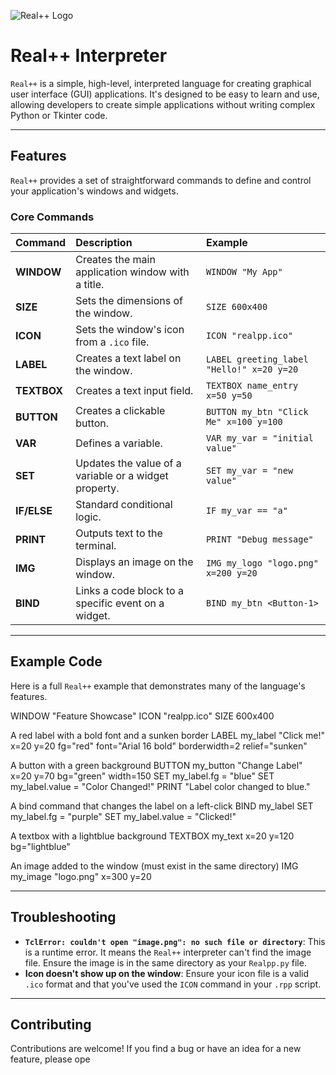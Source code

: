 ![Real++ Logo](assets/rpp.png)
# Real++ Interpreter

`Real++` is a simple, high-level, interpreted language for creating graphical user interface (GUI) applications. It's designed to be easy to learn and use, allowing developers to create simple applications without writing complex Python or Tkinter code.

---

## Features

`Real++` provides a set of straightforward commands to define and control your application's windows and widgets.

### Core Commands
| Command | Description | Example |
| :--- | :--- | :--- |
| **WINDOW** | Creates the main application window with a title. | `WINDOW "My App"` |
| **SIZE** | Sets the dimensions of the window. | `SIZE 600x400` |
| **ICON** | Sets the window's icon from a `.ico` file. | `ICON "realpp.ico"` |
| **LABEL** | Creates a text label on the window. | `LABEL greeting_label "Hello!" x=20 y=20` |
| **TEXTBOX** | Creates a text input field. | `TEXTBOX name_entry x=50 y=50` |
| **BUTTON** | Creates a clickable button. | `BUTTON my_btn "Click Me" x=100 y=100` |
| **VAR** | Defines a variable. | `VAR my_var = "initial value"` |
| **SET** | Updates the value of a variable or a widget property. | `SET my_var = "new value"` |
| **IF/ELSE** | Standard conditional logic. | `IF my_var == "a"` |
| **PRINT** | Outputs text to the terminal. | `PRINT "Debug message"` |
| **IMG** | Displays an image on the window. | `IMG my_logo "logo.png" x=200 y=20` |
| **BIND** | Links a code block to a specific event on a widget. | `BIND my_btn <Button-1>` |

---

## Example Code

Here is a full `Real++` example that demonstrates many of the language's features.

WINDOW "Feature Showcase"
ICON "realpp.ico"
SIZE 600x400

A red label with a bold font and a sunken border
LABEL my_label "Click me!" x=20 y=20 fg="red" font="Arial 16 bold" borderwidth=2 relief="sunken"

A button with a green background
BUTTON my_button "Change Label" x=20 y=70 bg="green" width=150
SET my_label.fg = "blue"
SET my_label.value = "Color Changed!"
PRINT "Label color changed to blue."

A bind command that changes the label on a left-click
BIND my_label <Button-1>
SET my_label.fg = "purple"
SET my_label.value = "Clicked!"

A textbox with a lightblue background
TEXTBOX my_text x=20 y=120 bg="lightblue"

An image added to the window (must exist in the same directory)
IMG my_image "logo.png" x=300 y=20


---

## Troubleshooting

- **`TclError: couldn't open "image.png": no such file or directory`**: This is a runtime error. It means the `Real++` interpreter can't find the image file. Ensure the image is in the same directory as your `Realpp.py` file.
- **Icon doesn't show up on the window**: Ensure your icon file is a valid `.ico` format and that you've used the `ICON` command in your `.rpp` script.

---

## Contributing

Contributions are welcome! If you find a bug or have an idea for a new feature, please ope
